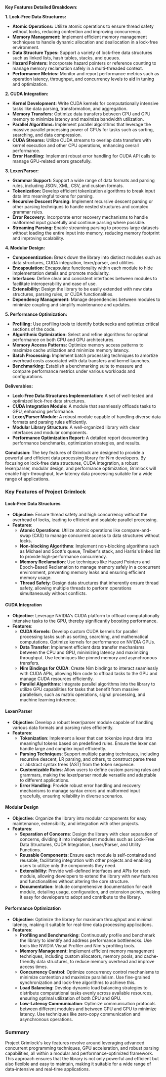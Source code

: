 **Key Features Detailed Breakdown:**

**1. Lock-Free Data Structures:**
   - **Atomic Operations:** Utilize atomic operations to ensure thread safety without locks, reducing contention and improving concurrency.
   - **Memory Management:** Implement efficient memory management techniques to handle dynamic allocation and deallocation in a lock-free environment.
   - **Data Structure Types:** Support a variety of lock-free data structures such as linked lists, hash tables, stacks, and queues.
   - **Hazard Pointers:** Incorporate hazard pointers or reference counting to manage memory reclamation safely in a multi-threaded context.
   - **Performance Metrics:** Monitor and report performance metrics such as operation latency, throughput, and concurrency levels to aid in tuning and optimization.

**2. CUDA Integration:**
   - **Kernel Development:** Write CUDA kernels for computationally intensive tasks like data parsing, transformation, and aggregation.
   - **Memory Transfers:** Optimize data transfers between CPU and GPU memory to minimize latency and maximize bandwidth utilization.
   - **Parallel Algorithms:** Implement parallel algorithms that leverage the massive parallel processing power of GPUs for tasks such as sorting, searching, and data compression.
   - **CUDA Streams:** Utilize CUDA streams to overlap data transfers with kernel execution and other CPU operations, enhancing overall performance.
   - **Error Handling:** Implement robust error handling for CUDA API calls to manage GPU-related errors gracefully.

**3. Lexer/Parser:**
   - **Grammar Support:** Support a wide range of data formats and parsing rules, including JSON, XML, CSV, and custom formats.
   - **Tokenization:** Develop efficient tokenization algorithms to break input data into meaningful tokens for parsing.
   - **Recursive Descent Parsing:** Implement recursive descent parsing or other parsing techniques to handle nested structures and complex grammar rules.
   - **Error Recovery:** Incorporate error recovery mechanisms to handle malformed input gracefully and continue parsing where possible.
   - **Streaming Parsing:** Enable streaming parsing to process large datasets without loading the entire input into memory, reducing memory footprint and improving scalability.

**4. Modular Design:**
   - **Componentization:** Break down the library into distinct modules such as data structures, CUDA integration, lexer/parser, and utilities.
   - **Encapsulation:** Encapsulate functionality within each module to hide implementation details and promote modularity.
   - **Interfaces:** Define clear and consistent interfaces between modules to facilitate interoperability and ease of use.
   - **Extensibility:** Design the library to be easily extended with new data structures, parsing rules, or CUDA functionalities.
   - **Dependency Management:** Manage dependencies between modules to minimize coupling and simplify maintenance and updates.

**5. Performance Optimization:**
   - **Profiling:** Use profiling tools to identify bottlenecks and optimize critical sections of the code.
   - **Algorithmic Optimization:** Select and refine algorithms for optimal performance on both CPU and GPU architectures.
   - **Memory Access Patterns:** Optimize memory access patterns to maximize cache utilization and minimize memory latency.
   - **Batch Processing:** Implement batch processing techniques to amortize overhead costs associated with data transfers and kernel launches.
   - **Benchmarking:** Establish a benchmarking suite to measure and compare performance metrics under various workloads and configurations.

**Deliverables:**
- **Lock-Free Data Structures Implementation:** A set of well-tested and optimized lock-free data structures.
- **CUDA Integration Module:** A module that seamlessly offloads tasks to GPU, enhancing performance.
- **Lexer/Parser Module:** A robust module capable of handling diverse data formats and parsing rules efficiently.
- **Modular Library Structure:** A well-organized library with clear interfaces and modular components.
- **Performance Optimization Report:** A detailed report documenting performance benchmarks, optimization strategies, and results.

**Conclusion:**
The key features of Grimlock are designed to provide a powerful and efficient data processing library for Nim developers. By focusing on lock-free data structures, CUDA integration, a robust lexer/parser, modular design, and performance optimization, Grimlock will enable high-throughput, low-latency data processing suitable for a wide range of applications.

### Key Features of Project Grimlock

#### Lock-Free Data Structures
- **Objective**: Ensure thread safety and high concurrency without the overhead of locks, leading to efficient and scalable parallel processing.
- **Features**:
  - **Atomic Operations**: Utilize atomic operations like compare-and-swap (CAS) to manage concurrent access to data structures without locks.
  - **Non-blocking Algorithms**: Implement non-blocking algorithms such as Michael and Scott's queue, Treiber's stack, and Harris's linked list to provide high-performance concurrency.
  - **Memory Reclamation**: Use techniques like Hazard Pointers and Epoch-Based Reclamation to manage memory safely in a concurrent environment, preventing memory leaks and ensuring efficient memory usage.
  - **Thread Safety**: Design data structures that inherently ensure thread safety, allowing multiple threads to perform operations simultaneously without conflicts.

#### CUDA Integration
- **Objective**: Leverage NVIDIA's CUDA platform to offload computationally intensive tasks to the GPU, thereby significantly boosting performance.
- **Features**:
  - **CUDA Kernels**: Develop custom CUDA kernels for parallel processing tasks such as sorting, searching, and mathematical computations. Optimize kernels for performance on NVIDIA GPUs.
  - **Data Transfer**: Implement efficient data transfer mechanisms between the CPU and GPU, minimizing latency and maximizing throughput. Use techniques like pinned memory and asynchronous transfers.
  - **Nim Bindings for CUDA**: Create Nim bindings to interact seamlessly with CUDA APIs, allowing Nim code to offload tasks to the GPU and manage CUDA resources efficiently.
  - **Parallel Algorithms**: Integrate parallel algorithms into the library to utilize GPU capabilities for tasks that benefit from massive parallelism, such as matrix operations, signal processing, and machine learning inference.

#### Lexer/Parser
- **Objective**: Develop a robust lexer/parser module capable of handling various data formats and parsing rules efficiently.
- **Features**:
  - **Tokenization**: Implement a lexer that can tokenize input data into meaningful tokens based on predefined rules. Ensure the lexer can handle large and complex input efficiently.
  - **Parsing Techniques**: Support multiple parsing techniques, including recursive descent, LR parsing, and others, to construct parse trees or abstract syntax trees (AST) from the token sequence.
  - **Customizable Rules**: Allow users to define custom parsing rules and grammars, making the lexer/parser module versatile and adaptable to different applications.
  - **Error Handling**: Provide robust error handling and recovery mechanisms to manage syntax errors and malformed input gracefully, ensuring reliability in diverse scenarios.

#### Modular Design
- **Objective**: Organize the library into modular components for easy maintenance, extensibility, and integration with other projects.
- **Features**:
  - **Separation of Concerns**: Design the library with clear separation of concerns, dividing it into independent modules such as Lock-Free Data Structures, CUDA Integration, Lexer/Parser, and Utility Functions.
  - **Reusable Components**: Ensure each module is self-contained and reusable, facilitating integration with other projects and enabling users to utilize only the components they need.
  - **Extensibility**: Provide well-defined interfaces and APIs for each module, allowing developers to extend the library with new features and functionalities without altering the core structure.
  - **Documentation**: Include comprehensive documentation for each module, detailing usage, configuration, and extension points, making it easy for developers to adopt and contribute to the library.

#### Performance Optimization
- **Objective**: Optimize the library for maximum throughput and minimal latency, making it suitable for real-time data processing applications.
- **Features**:
  - **Profiling and Benchmarking**: Continuously profile and benchmark the library to identify and address performance bottlenecks. Use tools like NVIDIA Visual Profiler and Nim's profiling tools.
  - **Memory Management**: Implement efficient memory management techniques, including custom allocators, memory pools, and cache-friendly data structures, to reduce memory overhead and improve access times.
  - **Concurrency Control**: Optimize concurrency control mechanisms to minimize contention and maximize parallelism. Use fine-grained synchronization and lock-free algorithms to achieve this.
  - **Load Balancing**: Develop dynamic load balancing strategies to distribute computational tasks evenly across available resources, ensuring optimal utilization of both CPU and GPU.
  - **Low-Latency Communication**: Optimize communication protocols between different modules and between CPU and GPU to minimize latency. Use techniques like zero-copy communication and asynchronous operations.

### Summary
Project Grimlock's key features revolve around leveraging advanced concurrent programming techniques, GPU acceleration, and robust parsing capabilities, all within a modular and performance-optimized framework. This approach ensures that the library is not only powerful and efficient but also flexible and easy to maintain, making it suitable for a wide range of data-intensive and real-time applications.
